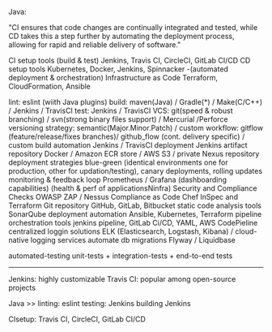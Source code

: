 Java:

"CI ensures that code changes are continually integrated and tested, while CD takes this a step further by automating the deployment process, allowing for rapid and reliable delivery of software."

CI setup tools (build & test)			Jenkins, Travis CI, CircleCI, GitLab CI/CD
CD setup tools							Kubernetes, Docker, Jenkins, Spinnacker
-(automated deployment & orchestration)
Infrastructure as Code					Terraform, CloudFormation, Ansible

lint:									eslint (wiith Java plugins)
build: 									maven(Java) / Gradle(*) / Make(C/C++) / Jenkins / TravisCI
test:									Jenkins / TravisCI
VCS: 									git(speed & robust branching) / svn(strong binary files support) / Mercurial /Perforce
versioning strategy:					semantic(Major.Minor.Patch) / custom
workflow:								gitflow (feature/release/fixes branches)/ github_flow (cont. delivery specific) / custom
build automation						Jenkins / TravisCI
deployment								Jenkins
artifact repository						Docker / Amazon ECR store / AWS S3 / private Nexus repository
deployment strategies					blue-green (identical environments one for production, other for updation/testing), 
											canary deployments, rolling updates
monitoring & feedback loop				Prometheus / Grafana (dashboarding capabilities)
 (health & perf of applicationsNinfra)
Security and Compliance Checks			OWASP ZAP / Nessus
Compliance as Code						Chef InSpec and Terraform
Git repository							GitHub, GitLab, Bitbucket
static code analysis tools				SonarQube
deployment automation					Ansible, Kubernetes, Terraform
pipeline orchestration tools			jenkins pipeline, GitLab Ci/CD, YAML, AWS CodePieline
centralized loggin solutions			ELK (Elasticsearch, Logstash, Kibana) / cloud-native logging services
automate db migrations					Flyway / Liquidbase



automated-testing						unit-tests + integration-tests + end-to-end tests
___________________
Jenkins: highly customizable
Travis CI: popular among open-source projects


Java >>
linting: eslint
testing: Jenkins
building Jenkins

CIsetup: Travis CI, CircleCI, GitLab CI/CD	
	